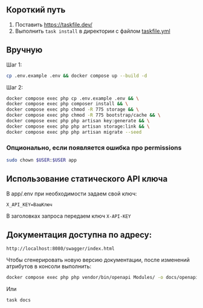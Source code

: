 ## Короткий путь

1. Поставить https://taskfile.dev/
2. Выполнить `task install` в директории с файлом [taskfile.yml](taskfile.yml)

## Вручную

Шаг 1:

```bash
cp .env.example .env && docker compose up --build -d
```

Шаг 2:

```bash
docker compose exec php cp .env.example .env && \
docker compose exec php composer install && \
docker compose exec php chmod -R 775 storage && \
docker compose exec php chmod -R 775 bootstrap/cache && \
docker compose exec php php artisan key:generate && \
docker compose exec php php artisan storage:link && \
docker compose exec php php artisan migrate --seed
```

### Опционально, если появляется ошибка про permissions

```bash
sudo chown $USER:$USER app
```

## Использование статического API ключа

В app/.env при необходимости задаем свой ключ:

```env
X_API_KEY=ВашКлюч
```

В заголовках запроса передаем ключ `X-API-KEY`

## Документация доступна по адресу:

```
http://localhost:8080/swagger/index.html
```

Чтобы сгенерировать новую версию документации, после изменений атрибутов в консоли выполнить:

```bash
docker compose exec php php vendor/bin/openapi Modules/ -o docs/openapi.yaml
```

Или

```bash
task docs
```